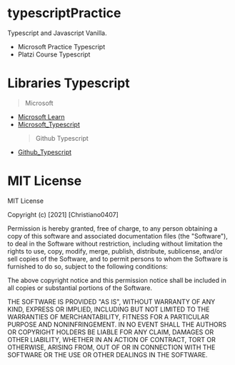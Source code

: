 # typescriptPractice

Typescript and Javascript Vanilla.

- Microsoft Practice Typescript
- Platzi Course Typescript

# Libraries Typescript

> Microsoft

- [Microsoft Learn](https://docs.microsoft.com/es-es/)
- [Microsoft_Typescript](https://docs.microsoft.com/es-es/learn/paths/build-javascript-applications-typescript/)
  > Github Typescript
- [Github_Typescript](https://github.com/microsoft/TypeScript)

# MIT License

MIT License

Copyright (c) [2021] [Christiano0407]

Permission is hereby granted, free of charge, to any person obtaining a copy of this software and associated documentation files (the "Software"), to deal in the Software without restriction, including without limitation the rights to use, copy, modify, merge, publish, distribute, sublicense, and/or sell copies of the Software, and to permit persons to whom the Software is furnished to do so, subject to the following conditions:

The above copyright notice and this permission notice shall be included in all copies or substantial portions of the Software.

THE SOFTWARE IS PROVIDED "AS IS", WITHOUT WARRANTY OF ANY KIND, EXPRESS OR IMPLIED, INCLUDING BUT NOT LIMITED TO THE WARRANTIES OF MERCHANTABILITY, FITNESS FOR A PARTICULAR PURPOSE AND NONINFRINGEMENT. IN NO EVENT SHALL THE AUTHORS OR COPYRIGHT HOLDERS BE LIABLE FOR ANY CLAIM, DAMAGES OR OTHER LIABILITY, WHETHER IN AN ACTION OF CONTRACT, TORT OR OTHERWISE, ARISING FROM, OUT OF OR IN CONNECTION WITH THE SOFTWARE OR THE USE OR OTHER DEALINGS IN THE SOFTWARE.
